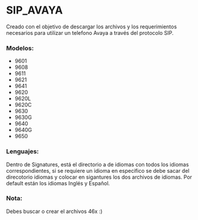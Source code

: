 # SIP_AVAYA

Creado con el objetivo de descargar los archivos y los requerimientos necesarios para utilizar un telefono Avaya a través del protocolo SIP.

### Modelos:

- 9601 
- 9608 
- 9611 
- 9621
- 9641
- 9620
- 9620L
- 9620C
- 9630
- 9630G
- 9640
- 9640G
- 9650  

### Lenguajes:

Dentro de Signatures, está el directorio a de idiomas con todos los idiomas correspondientes, si se requiere un idioma en especifico se debe sacar del direcotorio idiomas y colocar en sigantures los dos archivos de idiomas. Por default están los idiomas Inglés y Español.


### Nota:

Debes buscar o crear el archivos 46x :)
